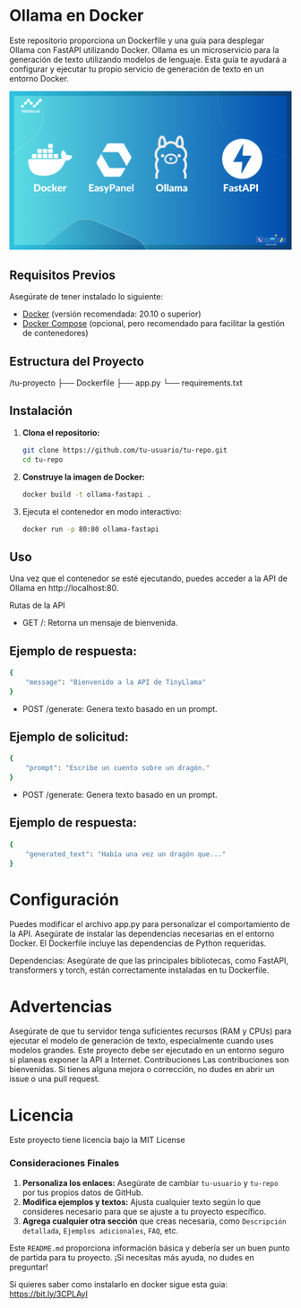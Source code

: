# Ollama en Docker

Este repositorio proporciona un Dockerfile y una guía para desplegar Ollama con FastAPI utilizando Docker. Ollama es un microservicio para la generación de texto utilizando modelos de lenguaje. Esta guía te ayudará a configurar y ejecutar tu propio servicio de generación de texto en un entorno Docker.

![Captura de pantalla del escritorio](Foed.png)

## Requisitos Previos

Asegúrate de tener instalado lo siguiente:

- [Docker](https://www.docker.com/get-started) (versión recomendada: 20.10 o superior)
- [Docker Compose](https://docs.docker.com/compose/install/) (opcional, pero recomendado para facilitar la gestión de contenedores)

## Estructura del Proyecto
/tu-proyecto ├── Dockerfile ├── app.py └── requirements.txt
## Instalación

1. **Clona el repositorio:**

   ```bash
   git clone https://github.com/tu-usuario/tu-repo.git
   cd tu-repo
   ```
2. **Construye la imagen de Docker:**
   ```bash
   docker build -t ollama-fastapi .
   ```
3. Ejecuta el contenedor en modo interactivo:
   ```bash
   docker run -p 80:80 ollama-fastapi
   ```
## Uso
Una vez que el contenedor se esté ejecutando, puedes acceder a la API de Ollama en http://localhost:80.

Rutas de la API
- GET /: Retorna un mensaje de bienvenida.

## Ejemplo de respuesta:
  ```bash
  {
      "message": "Bienvenido a la API de TinyLlama"
  }
  ```
- POST /generate: Genera texto basado en un prompt.

## Ejemplo de solicitud:
  ```bash
  {
      "prompt": "Escribe un cuento sobre un dragón."
  }
  ```
- POST /generate: Genera texto basado en un prompt.

## Ejemplo de respuesta:
  ```bash
  {
      "generated_text": "Había una vez un dragón que..."
  }
  ```
# Configuración
Puedes modificar el archivo app.py para personalizar el comportamiento de la API. Asegúrate de instalar las dependencias necesarias en el entorno Docker. El Dockerfile incluye las dependencias de Python requeridas.

Dependencias: Asegúrate de que las principales bibliotecas, como FastAPI, transformers y torch, están correctamente instaladas en tu Dockerfile.
# Advertencias
Asegúrate de que tu servidor tenga suficientes recursos (RAM y CPUs) para ejecutar el modelo de generación de texto, especialmente cuando uses modelos grandes.
Este proyecto debe ser ejecutado en un entorno seguro si planeas exponer la API a Internet.
Contribuciones
Las contribuciones son bienvenidas. Si tienes alguna mejora o corrección, no dudes en abrir un issue o una pull request.

# Licencia
Este proyecto tiene licencia bajo la MIT License
### Consideraciones Finales

1. **Personaliza los enlaces:** Asegúrate de cambiar `tu-usuario` y `tu-repo` por tus propios datos de GitHub.
2. **Modifica ejemplos y textos:** Ajusta cualquier texto según lo que consideres necesario para que se ajuste a tu proyecto específico.
3. **Agrega cualquier otra sección** que creas necesaria, como `Descripción detallada`, `Ejemplos adicionales`, `FAQ`, etc.

Este `README.md` proporciona información básica y debería ser un buen punto de partida para tu proyecto. ¡Si necesitas más ayuda, no dudes en preguntar!

Si quieres saber como instalarlo en docker sigue esta guia: https://bit.ly/3CPLAyI




